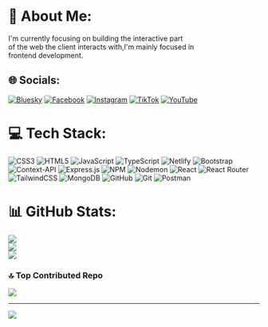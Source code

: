 # 💫 About Me:
I'm currently focusing on building the interactive part <br>of the web the client interacts with,I'm mainly focused in<br>frontend development.


## 🌐 Socials:
[![Bluesky](https://img.shields.io/badge/bluesky-0285FF?style=for-the-badge&logo=bluesky&logoColor=%23FFFFFF)](https://bsky.app/profile/https://bsky.app/profile/amahle-comfort.bsky.social) [![Facebook](https://img.shields.io/badge/Facebook-%231877F2.svg?logo=Facebook&logoColor=white)](https://facebook.com/https://www.facebook.com/profile.php?id=61574761577433) [![Instagram](https://img.shields.io/badge/Instagram-%23E4405F.svg?logo=Instagram&logoColor=white)](https://instagram.com/https://www.instagram.com/amahlecomfort?igsh=YzljYTk1ODg3Zg==) [![TikTok](https://img.shields.io/badge/TikTok-%23000000.svg?logo=TikTok&logoColor=white)](https://tiktok.com/@bibi_coder) [![YouTube](https://img.shields.io/badge/YouTube-%23FF0000.svg?logo=YouTube&logoColor=white)](https://youtube.com/@https://youtube.com/@amahlenxumalo5789?si=SvsYzZcW1HESI9CO) 

# 💻 Tech Stack:
![CSS3](https://img.shields.io/badge/css3-%231572B6.svg?style=for-the-badge&logo=css3&logoColor=white) ![HTML5](https://img.shields.io/badge/html5-%23E34F26.svg?style=for-the-badge&logo=html5&logoColor=white) ![JavaScript](https://img.shields.io/badge/javascript-%23323330.svg?style=for-the-badge&logo=javascript&logoColor=%23F7DF1E) ![TypeScript](https://img.shields.io/badge/typescript-%23007ACC.svg?style=for-the-badge&logo=typescript&logoColor=white) ![Netlify](https://img.shields.io/badge/netlify-%23000000.svg?style=for-the-badge&logo=netlify&logoColor=#00C7B7) ![Bootstrap](https://img.shields.io/badge/bootstrap-%238511FA.svg?style=for-the-badge&logo=bootstrap&logoColor=white) ![Context-API](https://img.shields.io/badge/Context--Api-000000?style=for-the-badge&logo=react) ![Express.js](https://img.shields.io/badge/express.js-%23404d59.svg?style=for-the-badge&logo=express&logoColor=%2361DAFB) ![NPM](https://img.shields.io/badge/NPM-%23CB3837.svg?style=for-the-badge&logo=npm&logoColor=white) ![Nodemon](https://img.shields.io/badge/NODEMON-%23323330.svg?style=for-the-badge&logo=nodemon&logoColor=%BBDEAD) ![React](https://img.shields.io/badge/react-%2320232a.svg?style=for-the-badge&logo=react&logoColor=%2361DAFB) ![React Router](https://img.shields.io/badge/React_Router-CA4245?style=for-the-badge&logo=react-router&logoColor=white) ![TailwindCSS](https://img.shields.io/badge/tailwindcss-%2338B2AC.svg?style=for-the-badge&logo=tailwind-css&logoColor=white) ![MongoDB](https://img.shields.io/badge/MongoDB-%234ea94b.svg?style=for-the-badge&logo=mongodb&logoColor=white) ![GitHub](https://img.shields.io/badge/github-%23121011.svg?style=for-the-badge&logo=github&logoColor=white) ![Git](https://img.shields.io/badge/git-%23F05033.svg?style=for-the-badge&logo=git&logoColor=white) ![Postman](https://img.shields.io/badge/Postman-FF6C37?style=for-the-badge&logo=postman&logoColor=white)
# 📊 GitHub Stats:
![](https://github-readme-stats.vercel.app/api?username=Bibi-hub99&theme=dark&hide_border=false&include_all_commits=false&count_private=false)<br/>
![](https://nirzak-streak-stats.vercel.app/?user=Bibi-hub99&theme=dark&hide_border=false)<br/>
![](https://github-readme-stats.vercel.app/api/top-langs/?username=Bibi-hub99&theme=dark&hide_border=false&include_all_commits=false&count_private=false&layout=compact)

### 🔝 Top Contributed Repo
![](https://github-contributor-stats.vercel.app/api?username=Bibi-hub99&limit=5&theme=dark&combine_all_yearly_contributions=true)

---
[![](https://visitcount.itsvg.in/api?id=Bibi-hub99&icon=0&color=0)](https://visitcount.itsvg.in)

<!-- Proudly created with GPRM ( https://gprm.itsvg.in ) -->
